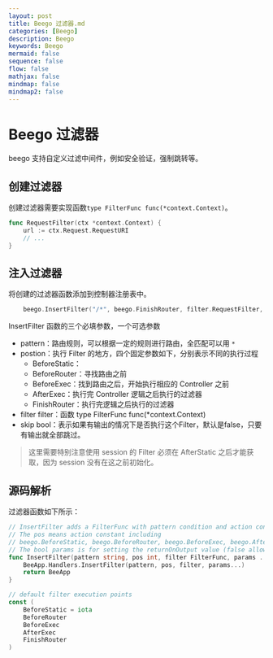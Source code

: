 ```yaml
---
layout: post
title: Beego 过滤器.md
categories: [Beego]
description: Beego
keywords: Beego
mermaid: false
sequence: false
flow: false
mathjax: false
mindmap: false
mindmap2: false
---
```

# Beego 过滤器

beego 支持自定义过滤中间件，例如安全验证，强制跳转等。



## 创建过滤器

创建过滤器需要实现函数`type FilterFunc func(*context.Context)`。

```go
func RequestFilter(ctx *context.Context) {
	url := ctx.Request.RequestURI
	// ...
}
```



## 注入过滤器

将创建的过滤器函数添加到控制器注册表中。

```go
	beego.InsertFilter("/*", beego.FinishRouter, filter.RequestFilter, false)
```



InsertFilter 函数的三个必填参数，一个可选参数

- pattern：路由规则，可以根据一定的规则进行路由，全匹配可以用 `*`
- postion：执行 Filter 的地方，四个固定参数如下，分别表示不同的执行过程
  - BeforeStatic：
  - BeforeRouter：寻找路由之前
  - BeforeExec：找到路由之后，开始执行相应的 Controller 之前
  - AfterExec：执行完 Controller 逻辑之后执行的过滤器
  - FinishRouter：执行完逻辑之后执行的过滤器
- filter filter：函数 type FilterFunc func(*context.Context)
- skip bool：表示如果有输出的情况下是否执行这个Filter，默认是false，只要有输出就全部跳过。



> 这里需要特别注意使用 session 的 Filter 必须在 AfterStatic 之后才能获取，因为 session 没有在这之前初始化。



## 源码解析

过滤器函数如下所示：

```go
// InsertFilter adds a FilterFunc with pattern condition and action constant.
// The pos means action constant including
// beego.BeforeStatic, beego.BeforeRouter, beego.BeforeExec, beego.AfterExec and beego.FinishRouter.
// The bool params is for setting the returnOnOutput value (false allows multiple filters to execute)
func InsertFilter(pattern string, pos int, filter FilterFunc, params ...bool) *App {
	BeeApp.Handlers.InsertFilter(pattern, pos, filter, params...)
	return BeeApp
}

// default filter execution points
const (
	BeforeStatic = iota
	BeforeRouter
	BeforeExec
	AfterExec
	FinishRouter
)
```



> 


